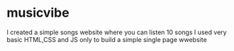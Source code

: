# musicvibe

I created a simple songs website where you can listen 10 songs
I used very basic HTML,CSS and JS only to build a simple single page wwebsite
